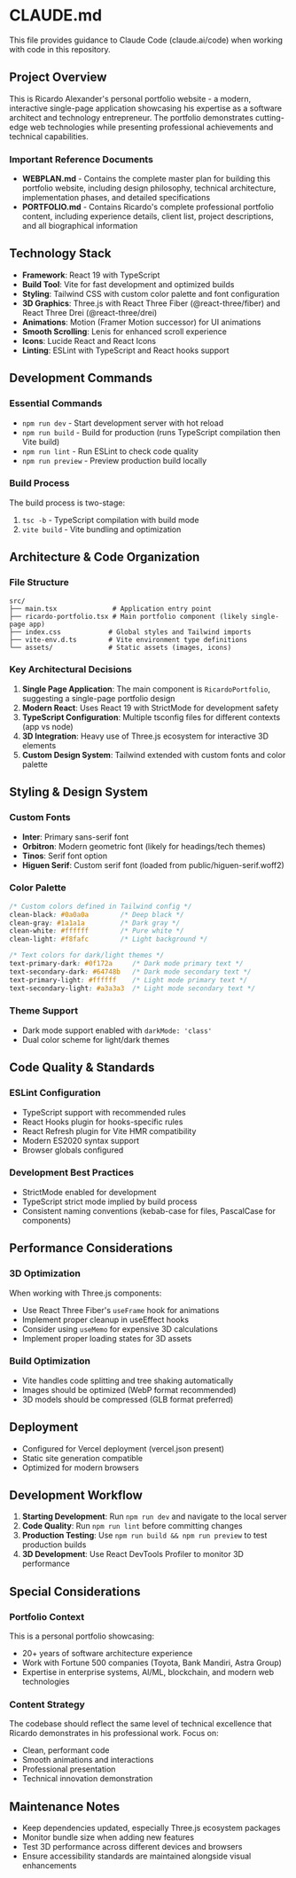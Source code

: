 # CLAUDE.md

This file provides guidance to Claude Code (claude.ai/code) when working with code in this repository.

## Project Overview

This is Ricardo Alexander's personal portfolio website - a modern, interactive single-page application showcasing his expertise as a software architect and technology entrepreneur. The portfolio demonstrates cutting-edge web technologies while presenting professional achievements and technical capabilities.

### Important Reference Documents
- **WEBPLAN.md** - Contains the complete master plan for building this portfolio website, including design philosophy, technical architecture, implementation phases, and detailed specifications
- **PORTFOLIO.md** - Contains Ricardo's complete professional portfolio content, including experience details, client list, project descriptions, and all biographical information

## Technology Stack

- **Framework**: React 19 with TypeScript
- **Build Tool**: Vite for fast development and optimized builds
- **Styling**: Tailwind CSS with custom color palette and font configuration
- **3D Graphics**: Three.js with React Three Fiber (@react-three/fiber) and React Three Drei (@react-three/drei)
- **Animations**: Motion (Framer Motion successor) for UI animations
- **Smooth Scrolling**: Lenis for enhanced scroll experience
- **Icons**: Lucide React and React Icons
- **Linting**: ESLint with TypeScript and React hooks support

## Development Commands

### Essential Commands
- `npm run dev` - Start development server with hot reload
- `npm run build` - Build for production (runs TypeScript compilation then Vite build)
- `npm run lint` - Run ESLint to check code quality
- `npm run preview` - Preview production build locally

### Build Process
The build process is two-stage:
1. `tsc -b` - TypeScript compilation with build mode
2. `vite build` - Vite bundling and optimization

## Architecture & Code Organization

### File Structure
```
src/
├── main.tsx              # Application entry point
├── ricardo-portfolio.tsx # Main portfolio component (likely single-page app)
├── index.css            # Global styles and Tailwind imports
├── vite-env.d.ts        # Vite environment type definitions
└── assets/              # Static assets (images, icons)
```

### Key Architectural Decisions

1. **Single Page Application**: The main component is `RicardoPortfolio`, suggesting a single-page portfolio design
2. **Modern React**: Uses React 19 with StrictMode for development safety
3. **TypeScript Configuration**: Multiple tsconfig files for different contexts (app vs node)
4. **3D Integration**: Heavy use of Three.js ecosystem for interactive 3D elements
5. **Custom Design System**: Tailwind extended with custom fonts and color palette

## Styling & Design System

### Custom Fonts
- **Inter**: Primary sans-serif font
- **Orbitron**: Modern geometric font (likely for headings/tech themes)
- **Tinos**: Serif font option
- **Higuen Serif**: Custom serif font (loaded from public/higuen-serif.woff2)

### Color Palette
```css
/* Custom colors defined in Tailwind config */
clean-black: #0a0a0a        /* Deep black */
clean-gray: #1a1a1a         /* Dark gray */
clean-white: #ffffff        /* Pure white */
clean-light: #f8fafc        /* Light background */

/* Text colors for dark/light themes */
text-primary-dark: #0f172a     /* Dark mode primary text */
text-secondary-dark: #64748b   /* Dark mode secondary text */
text-primary-light: #ffffff    /* Light mode primary text */
text-secondary-light: #a3a3a3  /* Light mode secondary text */
```

### Theme Support
- Dark mode support enabled with `darkMode: 'class'`
- Dual color scheme for light/dark themes

## Code Quality & Standards

### ESLint Configuration
- TypeScript support with recommended rules
- React Hooks plugin for hooks-specific rules
- React Refresh plugin for Vite HMR compatibility
- Modern ES2020 syntax support
- Browser globals configured

### Development Best Practices
- StrictMode enabled for development
- TypeScript strict mode implied by build process
- Consistent naming conventions (kebab-case for files, PascalCase for components)

## Performance Considerations

### 3D Optimization
When working with Three.js components:
- Use React Three Fiber's `useFrame` hook for animations
- Implement proper cleanup in useEffect hooks
- Consider using `useMemo` for expensive 3D calculations
- Implement proper loading states for 3D assets

### Build Optimization
- Vite handles code splitting and tree shaking automatically
- Images should be optimized (WebP format recommended)
- 3D models should be compressed (GLB format preferred)

## Deployment

- Configured for Vercel deployment (vercel.json present)
- Static site generation compatible
- Optimized for modern browsers

## Development Workflow

1. **Starting Development**: Run `npm run dev` and navigate to the local server
2. **Code Quality**: Run `npm run lint` before committing changes
3. **Production Testing**: Use `npm run build && npm run preview` to test production builds
4. **3D Development**: Use React DevTools Profiler to monitor 3D performance

## Special Considerations

### Portfolio Context
This is a personal portfolio showcasing:
- 20+ years of software architecture experience
- Work with Fortune 500 companies (Toyota, Bank Mandiri, Astra Group)
- Expertise in enterprise systems, AI/ML, blockchain, and modern web technologies

### Content Strategy
The codebase should reflect the same level of technical excellence that Ricardo demonstrates in his professional work. Focus on:
- Clean, performant code
- Smooth animations and interactions
- Professional presentation
- Technical innovation demonstration

## Maintenance Notes

- Keep dependencies updated, especially Three.js ecosystem packages
- Monitor bundle size when adding new features
- Test 3D performance across different devices and browsers
- Ensure accessibility standards are maintained alongside visual enhancements